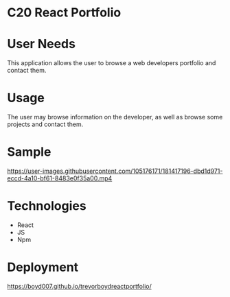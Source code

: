 # C20 React Portfolio

# User Needs


This application allows the user to browse a web developers portfolio and contact them. 

# Usage

The user may browse information on the developer,  as well as browse some projects and contact them. 


# Sample 


https://user-images.githubusercontent.com/105176171/181417196-dbd1d971-eccd-4a10-bf61-8483e0f35a00.mp4


# Technologies

* React
* JS
* Npm

# Deployment

https://boyd007.github.io/trevorboydreactportfolio/